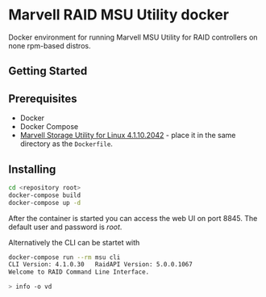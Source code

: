 # Marvell RAID MSU Utility docker 

Docker environment for running Marvell MSU Utility for RAID controllers on none rpm-based distros.

## Getting Started

## Prerequisites

* Docker
* Docker Compose
* [Marvell Storage Utility for Linux 4.1.10.2042](https://support.lenovo.com/de/en/downloads/ds504249) - place it in the same directory as the `Dockerfile`.

## Installing

```sh
cd <repository root>
docker-compose build
docker-compose up -d
```

After the container is started you can access the web UI on port 8845. The default user and password is *root*.

Alternatively the CLI can be startet with

```sh
docker-compose run --rm msu cli
CLI Version: 4.1.0.30   RaidAPI Version: 5.0.0.1067
Welcome to RAID Command Line Interface.

> info -o vd
```


